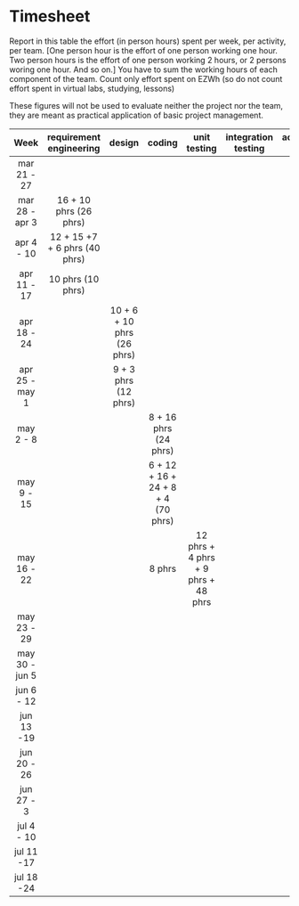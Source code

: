 # Timesheet

Report in this table the effort (in person hours) spent per week, per activity, per team. 
[One person hour is the effort of one person working one hour.
Two person hours is the effort of one person working 2 hours, or 2 persons woring one hour. And so on.]
You have to sum the working hours of each component of the team.
Count only effort spent on EZWh (so do not count effort spent in virtual labs, studying, lessons)

These figures will not be used to evaluate neither the project nor the team, they are meant as practical application of basic project management.

| Week | requirement engineering | design | coding | unit testing | integration testing | acceptance testing | management | git maven |
|:-----------:|:--------:|:-----------:|:-----------:|:----------:|:------------:|:---------------:|:-------------:|:--------------:|
| mar 21 - 27 | | | | | | | | |
| mar 28 - apr 3 | 16 + 10 phrs (26 phrs) | | | | | | | |
| apr 4 - 10 | 12 + 15 +7 + 6 phrs (40 phrs) | | | | | | | |
| apr 11 - 17| 10 phrs (10 phrs)| | | | | | | | 
| apr 18 - 24| | 10 + 6 + 10 phrs (26 phrs) | | | | | | | 
| apr 25 - may 1 | | 9 + 3 phrs (12 phrs) | | | | | | | 
| may 2 - 8  | | | 8 + 16 phrs (24 phrs) | | | | | | 
| may 9 - 15| | | 6 + 12 + 16 + 24 + 8 + 4 (70 phrs) | | | | | | 
| may 16 - 22| | | 8 phrs | 12 phrs + 4 phrs + 9 phrs + 48 phrs | | | | | 
| may 23 - 29| | | | | | | | | 
| may 30 - jun 5 | | | | | | | | | 
| jun 6 - 12 | | | | | | | | | 
| jun 13 -19 | | | | | | | | | 
| jun 20 - 26 | | | | | | | | | 
| jun 27 - 3 | | | | | | | | | 
| jul 4 - 10 | | | | | | | | | 
| jul 11 -17 | | | | | | | | |
| jul 18 -24 | | | | | | | | |

